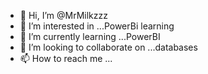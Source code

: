 - 👋 Hi, I’m @MrMilkzzz
- 👀 I’m interested in ...PowerBi learning
- 🌱 I’m currently learning ...PowerBI
- 💞️ I’m looking to collaborate on ...databases
- 📫 How to reach me ...

<!---
MrMilkzzz/MrMilkzzz is a ✨ special ✨ repository because its `README.md` (this file) appears on your GitHub profile.
You can click the Preview link to take a look at your changes.
--->
